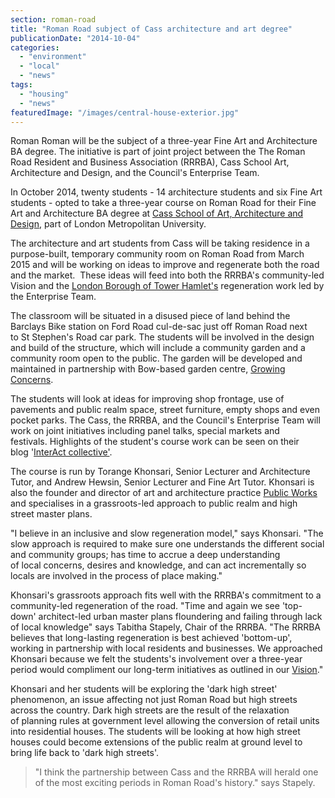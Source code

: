 ```yaml
---
section: roman-road
title: "Roman Road subject of Cass architecture and art degree"
publicationDate: "2014-10-04"
categories: 
  - "environment"
  - "local"
  - "news"
tags: 
  - "housing"
  - "news"
featuredImage: "/images/central-house-exterior.jpg"
---
```


Roman Roman will be the subject of a three-year Fine Art and Architecture BA degree. The initiative is part of joint project between the The Roman Road Resident and Business Association (RRRBA), Cass School Art, Architecture and Design, and the Council's Enterprise Team.

In October 2014, twenty students - 14 architecture students and six Fine Art students - opted to take a three-year course on Roman Road for their Fine Art and Architecture BA degree at [Cass School of Art, Architecture and Design](https://www.thecass.com/ "The Cass School of Art and Architecture website"), part of London Metropolitan University.

The architecture and art students from Cass will be taking residence in a purpose-built, temporary community room on Roman Road from March 2015 and will be working on ideas to improve and regenerate both the road and the market.  These ideas will feed into both the RRRBA's community-led Vision and the [London Borough of Tower Hamlet's](https://www.towerhamlets.gov.uk/ "London Borough of Tower Hamlets website") regeneration work led by the Enterprise Team.

The classroom will be situated in a disused piece of land behind the Barclays Bike station on Ford Road cul-de-sac just off Roman Road next to St Stephen's Road car park. The students will be involved in the design and build of the structure, which will include a community garden and a community room open to the public. The garden will be developed and maintained in partnership with Bow-based garden centre, [Growing Concerns](https://www.growingconcerns.org/ "Growing Concerns website").

The students will look at ideas for improving shop frontage, use of pavements and public realm space, street furniture, empty shops and even pocket parks. The Cass, the RRRBA, and the Council's Enterprise Team will work on joint initiatives including panel talks, special markets and festivals. Highlights of the student's course work can be seen on their blog '[InterAct collective'](https://interactcollective.tumblr.com/ "InterAct Collective Tumblr website").

The course is run by Torange Khonsari, Senior Lecturer and Architecture Tutor, and Andrew Hewsin, Senior Lecturer and Fine Art Tutor. Khonsari is also the founder and director of art and architecture practice [Public Works](https://www.publicworksgroup.net/ "Public Works website") and specialises in a grassroots-led approach to public realm and high street master plans.

"I believe in an inclusive and slow regeneration model," says Khonsari. "The slow approach is required to make sure one understands the different social and community groups; has time to accrue a deep understanding of local concerns, desires and knowledge, and can act incrementally so locals are involved in the process of place making."

Khonsari's grassroots approach fits well with the RRRBA's commitment to a community-led regeneration of the road. "Time and again we see 'top-down' architect-led urban master plans floundering and failing through lack of local knowledge" says Tabitha Stapely, Chair of the RRRBA. "The RRRBA believes that long-lasting regeneration is best achieved 'bottom-up', working in partnership with local residents and businesses. We approached Khonsari because we felt the students's involvement over a three-year period would compliment our long-term initiatives as outlined in our [Vision](https://romanroadlondon.com/roman-road-vision-rrrba "The Vision for Roman Road and Roman Road Market")."

Khonsari and her students will be exploring the 'dark high street' phenomenon, an issue affecting not just Roman Road but high streets across the country. Dark high streets are the result of the relaxation of planning rules at government level allowing the conversion of retail units into residential houses. The students will be looking at how high street houses could become extensions of the public realm at ground level to bring life back to 'dark high streets'.

> "I think the partnership between Cass and the RRRBA will herald one of the most exciting periods in Roman Road's history." says Stapely.
